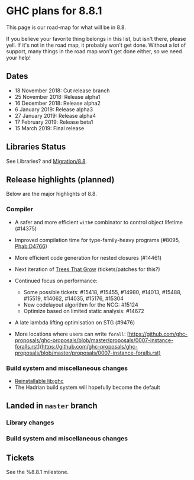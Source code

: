 # GHC plans for 8.8.1


This page is our road-map for what will be in 8.8.


If you believe your favorite thing belongs in this list, but isn't there, please yell.  If it's not in the road map, it probably won't get done.  Without a lot of support, many things in the road map won't get done either, so we need your help!

## Dates

- 18 November 2018: Cut release branch
- 25 November 2018: Release alpha1
- 16 December 2018: Release alpha2
- 6 January 2019: Release alpha3
- 27 January 2019: Release alpha4
- 17 February 2019: Release beta1
- 15 March 2019: Final release

## Libraries Status


See Libraries? and [Migration/8.8](migration/8.8).

## Release highlights (planned)


Below are the major highlights of 8.8.

### Compiler

- A safer and more efficient `with#` combinator to control object lifetime (#14375)
- Improved compilation time for type-family-heavy programs (#8095, [Phab:D4766](https://phabricator.haskell.org/D4766))
- More efficient code generation for nested closures (#14461)
- Next iteration of [Trees That Grow](implementing-trees-that-grow) (tickets/patches for this?)
- Continued focus on performance:

  - Some possible tickets: #15418, #15455, #14980, #14013, #15488, #15519, #14062, #14035, #15176, #15304
  - New codelayout algorithm for the NCG: #15124
  - Optimize based on limited static analysis: #14672
- A late lambda lifting optimisation on STG (#9476)
- More locations where users can write `forall`: [https://github.com/ghc-proposals/ghc-proposals/blob/master/proposals/0007-instance-foralls.rst](https://github.com/ghc-proposals/ghc-proposals/blob/master/proposals/0007-instance-foralls.rst)

### Build system and miscellaneous changes

- [Reinstallable lib:ghc](https://mail.haskell.org/pipermail/ghc-devs/2017-July/014424.html)
- The Hadrian build system will hopefully become the default

## Landed in `master` branch


### Library changes


### Build system and miscellaneous changes


## Tickets

See the %8.8.1 milestone.
  
  



